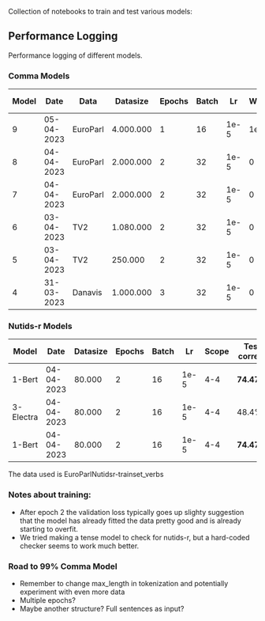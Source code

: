 Collection of notebooks to train and test various models:

## Performance Logging
Performance logging of different models.
### Comma Models
Model | Date | Data | Datasize | Epochs | Batch | Lr | WDecay | Scope | Test accuracy | Test F1 
--- | --- | --- | --- | --- | --- | --- | --- | --- | --- | ---
9 | 05-04-2023 | EuroParl | 4.000.000 | 1 | 16 | 1e-5 | 1e-4 | 5-5 | **98.09%** | **0.931**
8 | 04-04-2023 | EuroParl | 2.000.000 | 2 | 32 | 1e-5 | 0 | 10-10 | 97.41% | 0.905
7 | 04-04-2023 | EuroParl | 2.000.000 | 2 | 32 | 1e-5 | 0 | 5-5 | 97.64% | 0.915
6 | 03-04-2023 | TV2 | 1.080.000 | 2 | 32 | 1e-5 | 0 | 3-3 | 97,43% | x
5 | 03-04-2023 | TV2 | 250.000 | 2 | 32 | 1e-5 | 0 | 3-3 | 96,69% | x
4 | 31-03-2023 | Danavis | 1.000.000 | 3 | 32 | 1e-5 | 0 | 3-3 | 94.19% | 0.83

### Nutids-r Models
Model | Date | Datasize | Epochs | Batch | Lr | Scope | Test correct | Test wrong | Time (113 sentences)
--- | --- | --- | --- | --- | --- | --- | --- | --- | ---
1-Bert | 04-04-2023 | 80.000 | 2 | 16 | 1e-5 | 4-4 | **74.47%** | 02.66% | 30 sec
3-Electra | 04-04-2023 | 80.000 | 2 | 16 | 1e-5 | 4-4 | 48.4% | **0%** | 24 sec
1-Bert | 04-04-2023 | 80.000 | 2 | 16 | 1e-5 | 4-4 | **74.47%** | 02.66% | 30 sec

The data used is EuroParlNutidsr-trainset_verbs

### Notes about training:
- After epoch 2 the validation loss typically goes up slighty suggestion that the model has already fitted the data pretty good and is already starting to overfit.
- We tried making a tense model to check for nutids-r, but a hard-coded checker seems to work much better.

### Road to 99% Comma Model
- Remember to change max_length in tokenization and potentially experiment with even more data
- Multiple epochs?
- Maybe another structure? Full sentences as input?

